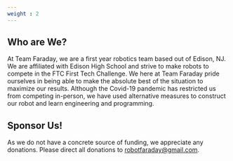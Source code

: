 ```yaml
---
weight : 2
---
```


Who are We?
---
At Team Faraday, we are a first year robotics team based out of Edison, NJ. We are affiliated with Edison High School and strive to make robots to compete in the FTC First Tech Challenge. We here at Team Faraday pride ourselves in being able to make the absolute best of the situation to maximize our results. Although the Covid-19 pandemic has restricted us from competing in-person, we have used alternative measures to construct our robot and learn engineering and programming. 



Sponsor Us!
---
As we do not have a concrete source of funding, we appreciate any donations. Please direct all donations to robotfaraday@gmail.com. 



